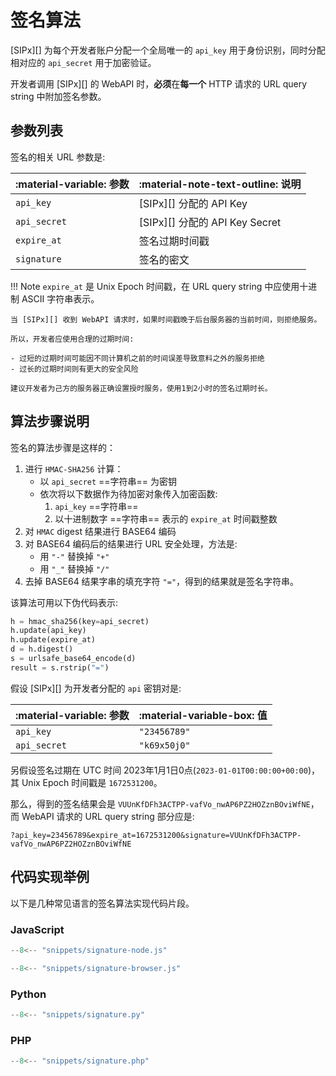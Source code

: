 # 签名算法

[SIPx][] 为每个开发者账户分配一个全局唯一的 `api_key` 用于身份识别，同时分配相对应的 `api_secret` 用于加密验证。

开发者调用 [SIPx][] 的 WebAPI 时，**必须**在**每一个** HTTP 请求的 URL query string 中附加签名参数。

## 参数列表

签名的相关 URL 参数是:

| :material-variable: 参数 | :material-note-text-outline: 说明 |
| ------------------------ | --------------------------------- |
| `api_key`                | [SIPx][] 分配的 API Key           |
| `api_secret`             | [SIPx][] 分配的 API Key Secret    |
| `expire_at`              | 签名过期时间戳                    |
| `signature`              | 签名的密文                        |

!!! Note
    `expire_at` 是 Unix Epoch 时间戳，在 URL query string 中应使用十进制 ASCII 字符串表示。

    当 [SIPx][] 收到 WebAPI 请求时，如果时间戳晚于后台服务器的当前时间，则拒绝服务。

    所以，开发者应使用合理的过期时间:

    - 过短的过期时间可能因不同计算机之前的时间误差导致意料之外的服务拒绝
    - 过长的过期时间则有更大的安全风险

    建议开发者为己方的服务器正确设置授时服务，使用1到2小时的签名过期时长。

## 算法步骤说明

签名的算法步骤是这样的：

1. 进行 `HMAC-SHA256` 计算：
    - 以 `api_secret` ==字符串== 为密钥
    - 依次将以下数据作为待加密对象传入加密函数:
        1. `api_key` ==字符串==
        1. 以十进制数字 ==字符串== 表示的 `expire_at` 时间戳整数
1. 对 `HMAC` digest 结果进行 BASE64 编码
1. 对 BASE64 编码后的结果进行 URL 安全处理，方法是:
    - 用 `"-"` 替换掉 `"+"`
    - 用 `"_"` 替换掉 `"/"`
1. 去掉 BASE64 结果字串的填充字符 `"="`，得到的结果就是签名字符串。

该算法可用以下伪代码表示:

<!-- markdownlint-disable code-block-style -->
```py title="签名算法伪代码"
h = hmac_sha256(key=api_secret)
h.update(api_key)
h.update(expire_at)
d = h.digest()
s = urlsafe_base64_encode(d)
result = s.rstrip("=")
```
<!-- markdownlint-enable code-block-style -->

假设 [SIPx][] 为开发者分配的 `api` 密钥对是:

| :material-variable: 参数 | :material-variable-box: 值 |
| ------------------------ | -------------------------- |
| `api_key`                | `"23456789"`               |
| `api_secret`             | `"k69x50j0"`               |

另假设签名过期在 UTC 时间 2023年1月1日0点(`2023-01-01T00:00:00+00:00`)，其 Unix Epoch 时间戳是 `1672531200`。

那么，得到的签名结果会是 `VUUnKfDFh3ACTPP-vafVo_nwAP6PZ2HOZznBOviWfNE`，
而 WebAPI 请求的 URL query string 部分应是:

<!-- markdownlint-disable code-block-style -->
```title="带有签名参数的 URL Query String 部分"
?api_key=23456789&expire_at=1672531200&signature=VUUnKfDFh3ACTPP-vafVo_nwAP6PZ2HOZznBOviWfNE
```
<!-- markdownlint-enable code-block-style -->

## 代码实现举例

以下是几种常见语言的签名算法实现代码片段。

### JavaScript

<!-- markdownlint-disable code-block-style -->
```js title="Node.js"
--8<-- "snippets/signature-node.js"
```
<!-- markdownlint-enable code-block-style -->

<!-- markdownlint-disable code-block-style -->
```js title="Browser"
--8<-- "snippets/signature-browser.js"
```
<!-- markdownlint-enable code-block-style -->

### Python

<!-- markdownlint-disable code-block-style -->
```py
--8<-- "snippets/signature.py"
```
<!-- markdownlint-enable code-block-style -->

### PHP

<!-- markdownlint-disable code-block-style -->
```py
--8<-- "snippets/signature.php"
```
<!-- markdownlint-enable code-block-style -->

